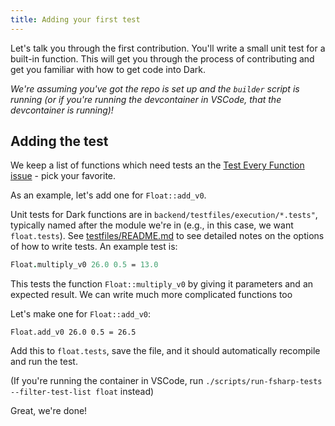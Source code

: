 ```yaml
---
title: Adding your first test
---
```


Let's talk you through the first contribution. You'll write a small unit test
for a built-in function. This will get you through the process of contributing
and get you familiar with how to get code into Dark.

_We're assuming you've got the repo is set up and the `builder` script is
running (or if you're running the devcontainer in VSCode, that the devcontainer
is running)!_

## Adding the test

We keep a list of functions which need tests an the
[Test Every Function issue](https://github.com/darklang/dark/issues/3262) - pick
your favorite.

As an example, let's add one for `Float::add_v0`.

Unit tests for Dark functions are in `backend/testfiles/execution/*.tests"`,
typically named after the module we're in (e.g., in this case, we want
`float.tests`). See
[testfiles/README.md](https://github.com/darklang/dark/tree/main/backend/testfiles/README.md)
to see detailed notes on the options of how to write tests. An example test is:

```fsharp
Float.multiply_v0 26.0 0.5 = 13.0
```

This tests the function `Float::multiply_v0` by giving it parameters and an
expected result. We can write much more complicated functions too

Let's make one for `Float::add_v0`:

`Float.add_v0 26.0 0.5 = 26.5`

Add this to `float.tests`, save the file, and it should automatically recompile
and run the test.

(If you're running the container in VSCode, run
`./scripts/run-fsharp-tests --filter-test-list float` instead)

Great, we're done!
